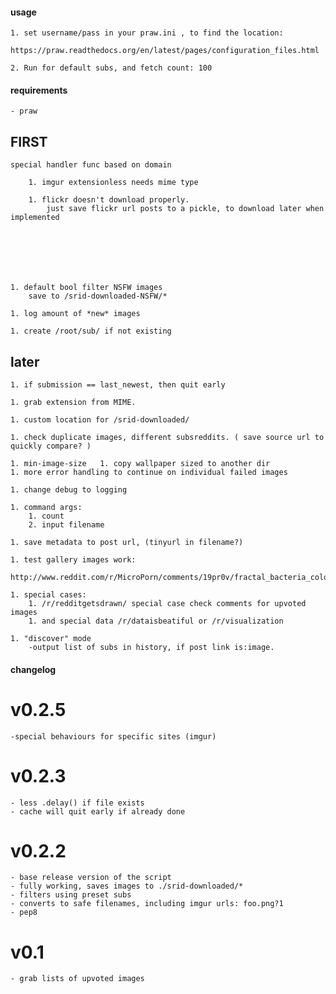 #### usage ####

	1. set username/pass in your praw.ini , to find the location:
		https://praw.readthedocs.org/en/latest/pages/configuration_files.html

	2. Run for default subs, and fetch count: 100

#### requirements ####

	- praw

## FIRST ##



	special handler func based on domain

		1. imgur extensionless needs mime type

		1. flickr doesn't download properly.
			just save flickr url posts to a pickle, to download later when implemented







	1. default bool filter NSFW images
		save to /srid-downloaded-NSFW/*

	1. log amount of *new* images

	1. create /root/sub/ if not existing

## later ##


	1. if submission == last_newest, then quit early

	1. grab extension from MIME.

	1. custom location for /srid-downloaded/

	1. check duplicate images, different subsreddits. ( save source url to quickly compare? )

	1. min-image-size 	1. copy wallpaper sized to another dir
	1. more error handling to continue on individual failed images

	1. change debug to logging

	1. command args:
		1. count
		2. input filename

	1. save metadata to post url, (tinyurl in filename?)

	1. test gallery images work:
		http://www.reddit.com/r/MicroPorn/comments/19pr0v/fractal_bacteria_colonies_xpost_from_rbiology/

	1. special cases:
		1. /r/redditgetsdrawn/ special case check comments for upvoted images
		1. and special data /r/dataisbeatiful or /r/visualization

	1. "discover" mode
		-output list of subs in history, if post link is:image.

#### changelog ####

# v0.2.5
	-special behaviours for specific sites (imgur)

# v0.2.3
	- less .delay() if file exists
	- cache will quit early if already done

# v0.2.2
	- base release version of the script
	- fully working, saves images to ./srid-downloaded/*
	- filters using preset subs
	- converts to safe filenames, including imgur urls: foo.png?1
	- pep8

# v0.1

	- grab lists of upvoted images
